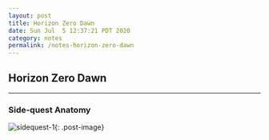 ```yaml
---
layout: post
title: Horizon Zero Dawn
date: Sun Jul  5 12:37:21 PDT 2020
category: notes
permalink: /notes-horizon-zero-dawn
---
```


## Horizon Zero Dawn

---

### Side-quest Anatomy
![sidequest-1](https://i.ibb.co/kKPG6gm/sidequest-1.png){: .post-image}

